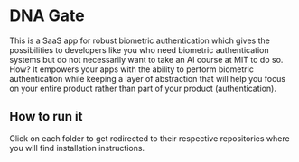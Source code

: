 # DNA Gate
This is a SaaS app for robust biometric authentication which gives the possibilities to developers like you who need biometric authentication 
systems but do not necessarily want to take an AI course at MIT to do so. How? It empowers your apps with the ability to perform biometric
authentication while  keeping a layer of abstraction that will help you focus on your entire product rather than part of your product (authentication). 

## How to run it
Click on each folder to get redirected to their respective repositories where you will find installation instructions.
